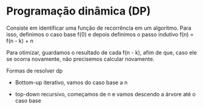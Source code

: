 # Programação dinâmica (DP)

Consiste em identificar uma função de recorrência em um algoritmo.
Para isso, definimos o caso base f(0) e depois definimos o passo indutivo f(n) = f(n - k) + n

Para otimizar, guardamos o resultado de cada f(n - k), afim de que, caso ele se ocorra novamente, não precisemos calcular novamente.

Formas de resolver dp

- Bottom-up
    iterativo, vamos do caso base a n

- top-down
    recursivo, começamos de n e vamos descendo a árvore até o caso base

